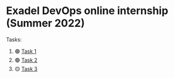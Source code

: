 # Exadel DevOps online internship (Summer 2022)

Tasks:
1. :green_circle: [Task 1](Task1)
2. :green_circle: [Task 2](Task2)
3. :yellow_circle: [Task 3](Task3)
